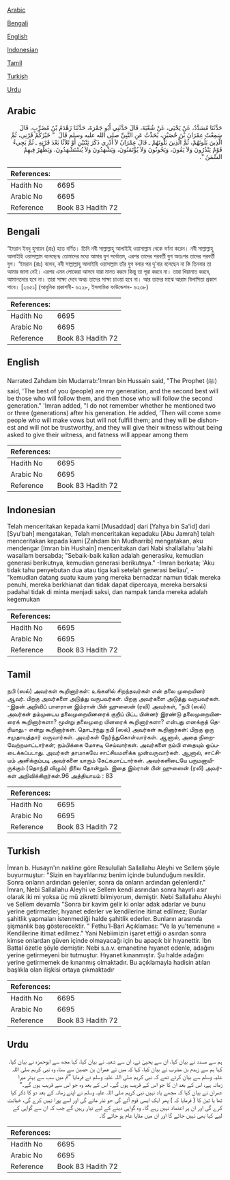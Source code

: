 [Arabic](#arabic)

[Bengali](#bengali)

[English](#english)

[Indonesian](#indonesian)

[Tamil](#tamil)

[Turkish](#turkish)

[Urdu](#urdu)

## Arabic


<div dir="rtl" lang="ar" style={{fontSize:'larger',backgroundColor:'#f8f9fa',padding:20}}>
حَدَّثَنَا مُسَدَّدٌ، عَنْ يَحْيَى، عَنْ شُعْبَةَ، قَالَ حَدَّثَنِي أَبُو جَمْرَةَ، حَدَّثَنَا زَهْدَمُ بْنُ مُضَرِّبٍ، قَالَ سَمِعْتُ عِمْرَانَ بْنَ حُصَيْنٍ، يُحَدِّثُ عَنِ النَّبِيِّ صلى الله عليه وسلم قَالَ ‏ "‏ خَيْرُكُمْ قَرْنِي، ثُمَّ الَّذِينَ يَلُونَهُمْ، ثُمَّ الَّذِينَ يَلُونَهُمْ ـ قَالَ عِمْرَانُ لاَ أَدْرِي ذَكَرَ ثِنْتَيْنِ أَوْ ثَلاَثًا بَعْدَ قَرْنِهِ ـ ثُمَّ يَجِيءُ قَوْمٌ يَنْذُرُونَ وَلاَ يَفُونَ، وَيَخُونُونَ وَلاَ يُؤْتَمَنُونَ، وَيَشْهَدُونَ وَلاَ يُسْتَشْهَدُونَ، وَيَظْهَرُ فِيهِمُ السِّمَنُ ‏"‏‏.‏
</div>
<div style={{backgroundColor:'#f8f9fa',padding:20, marginBottom: 10}}><table> <thead> <tr> <th>References:</th> <th></th> </tr> </thead> <tbody><tr><td>Hadith No</td><td>6695</td></tr><tr><td>Arabic No</td><td>6695</td></tr><tr><td>Reference</td><td>Book 83 Hadith 72</td></tr></tbody></table></div>

## Bengali


<div dir="ltr" lang="bn" style={{fontSize:'larger',backgroundColor:'#f8f9fa',padding:20}}>
‘ইমরান ইবনু হুসায়ন (রাঃ) হতে বর্ণিত। তিনি নবী সাল্লাল্লাহু আলাইহি ওয়াসাল্লাম থেকে বর্ণনা করেন। নবী সাল্লাল্লাহু আলাইহি ওয়াসাল্লাম বলেছেনঃ তোমাদের মধ্যে আমার যুগ সর্বোত্তম, এরপর তাদের পরবর্তী যুগ অতঃপর তাদের পরবর্তী যুগ। ‘ইমরান (রাঃ) বলেন, নবী সাল্লাল্লাহু আলাইহি ওয়াসাল্লাম তাঁর যুগ বলার পর দু’বার বলেছেন না কি তিনবার তা আমার জানা নেই। এরপর এমন লোকেরা আসবে যারা মানত করবে কিন্তু তা পূরা করবে না। তারা খিয়ানাত করবে, আমানতদার হবে না। তারা সাক্ষ্য দেবে অথচ তাদের সাক্ষ্য চাওয়া হবে না। আর তাদের মাঝে আরাম বিলাসিতা প্রকাশ পাবে। [২৬৫১] (আধুনিক প্রকাশনী- ৬২২৮, ইসলামিক ফাউন্ডেশন- ৬২৩৮)
</div>
<div style={{backgroundColor:'#f8f9fa',padding:20, marginBottom: 10}}><table> <thead> <tr> <th>References:</th> <th></th> </tr> </thead> <tbody><tr><td>Hadith No</td><td>6695</td></tr><tr><td>Arabic No</td><td>6695</td></tr><tr><td>Reference</td><td>Book 83 Hadith 72</td></tr></tbody></table></div>

## English


<div dir="ltr" lang="en" style={{fontSize:'larger',backgroundColor:'#f8f9fa',padding:20}}>
Narrated Zahdam bin Mudarrab:'Imran bin Hussain said, "The Prophet (ﷺ) said, 'The best of you (people) are my generation, and the second best will be those who will follow them, and then those who will follow the second generation." 'Imran added, "I do not remember whether he mentioned two or three (generations) after his generation. He added, 'Then will come some people who will make vows but will not fulfill them; and they will be dishonest and will not be trustworthy, and they will give their witness without being asked to give their witness, and fatness will appear among them
</div>
<div style={{backgroundColor:'#f8f9fa',padding:20, marginBottom: 10}}><table> <thead> <tr> <th>References:</th> <th></th> </tr> </thead> <tbody><tr><td>Hadith No</td><td>6695</td></tr><tr><td>Arabic No</td><td>6695</td></tr><tr><td>Reference</td><td>Book 83 Hadith 72</td></tr></tbody></table></div>

## Indonesian


<div dir="ltr" lang="id" style={{fontSize:'larger',backgroundColor:'#f8f9fa',padding:20}}>
Telah menceritakan kepada kami [Musaddad] dari [Yahya bin Sa'id] dari [Syu'bah] mengatakan, Telah menceritakan kepadaku [Abu Jamrah] telah menceritakan kepada kami [Zahdam bin Mudharrib] mengatakan, aku mendengar [Imran bin Hushain] menceritakan dari Nabi shallallahu 'alaihi wasallam bersabda; "Sebaik-baik kalian adalah generasiku, kemudian generasi berikutnya, kemudian generasi berikutnya." -Imran berkata; 'Aku tidak tahu penyebutan dua atau tiga kali setelah generasi beliau', - "kemudian datang suatu kaum yang mereka bernadzar namun tidak mereka penuhi, mereka berkhianat dan tidak dapat dipercaya, mereka bersaksi padahal tidak di minta menjadi saksi, dan nampak tanda mereka adalah kegemukan
</div>
<div style={{backgroundColor:'#f8f9fa',padding:20, marginBottom: 10}}><table> <thead> <tr> <th>References:</th> <th></th> </tr> </thead> <tbody><tr><td>Hadith No</td><td>6695</td></tr><tr><td>Arabic No</td><td>6695</td></tr><tr><td>Reference</td><td>Book 83 Hadith 72</td></tr></tbody></table></div>

## Tamil


<div dir="ltr" lang="ta" style={{fontSize:'larger',backgroundColor:'#f8f9fa',padding:20}}>
நபி (ஸல்) அவர்கள் கூறினார்கள்: உங்களில் சிறந்தவர்கள் என் தலை முறையினர் ஆவர். பிறகு அவர்களை அடுத்து வருபவர்கள். பிறகு அவர்களை அடுத்து வருபவர்கள். -இதன் அறிவிப் பாளரான இம்ரான் பின் ஹுஸைன் (ரலி) அவர்கள், “நபி (ஸல்) அவர்கள் தம்முடைய தலைமுறையினரைக் குறிப் பிட்ட பின்னர் இரண்டு தலைமுறையினரைக் கூறினார்களா? மூன்று தலைமுறை யினரைக் கூறினார்களா? என்பது எனக்குத் தெரியாது.- என்று கூறினார்கள். தொடர்ந்து நபி (ஸல்) அவர்கள் கூறினார்கள்: பிறகு ஒரு சமுதாயத்தார் வருவார்கள். அவர்கள் நேர்ந்துகொள்வார்கள். ஆனால், அதை நிறைவேற்றமாட்டார்கள்; நம்பிக்கை மோசடி செய்வார்கள். அவர்களை நம்பி எதையும் ஒப்படைக்கப்படாது. அவர்கள் தாமாகவே சாட்சியமளிக்க முன்வருவார்கள். ஆனால், சாட்சியம் அளிக்கும்படி அவர்களை யாரும் கேட்கமாட்டார்கள். அவர்களிடையே பருமனாயிருக்கும் (தொந்தி விழும்) நிலை தோன்றும். இதை இம்ரான் பின் ஹுஸைன் (ரலி) அவர்கள் அறிவிக்கிறார்கள்.96 அத்தியாயம் : 83
</div>
<div style={{backgroundColor:'#f8f9fa',padding:20, marginBottom: 10}}><table> <thead> <tr> <th>References:</th> <th></th> </tr> </thead> <tbody><tr><td>Hadith No</td><td>6695</td></tr><tr><td>Arabic No</td><td>6695</td></tr><tr><td>Reference</td><td>Book 83 Hadith 72</td></tr></tbody></table></div>

## Turkish


<div dir="ltr" lang="tr" style={{fontSize:'larger',backgroundColor:'#f8f9fa',padding:20}}>
İmran b. Husayn'ın nakline göre Resulullah Sallallahu Aleyhi ve Sellem şöyle buyurmuştur: "Sizin en hayırlılarınız benim içinde bulunduğum nesildir. Sonra onların ardından gelenler, sonra da onların ardından gelenlerdir." İmran, Nebi Sallallahu Aleyhi ve Sellem kendi asrından sonra hayırlı asır olarak iki mi yoksa üç mü zikretti bilmiyorum, demiştir. Nebi Sallallahu Aleyhi ve Sellem devamla "Sonra bir kavim gelir ki onlar adak adarlar ve bunu yerine getirmezler, hıyanet ederler ve kendilerine itimat edilmez; Bunlar şahitlik yapmaları istenmediği halde şahitlik ederler. Bunların arasında şişmanlık baş gösterecektir. " Fethu'l-Bari Açıklaması: "Ve la yu'temenune = Kendilerine itimat edilmez." Yani Nebiimizin işaret ettiği o asırdan sonra kimse onlardan güven içinde olmayacağı için bu apaçık bir hıyanettir. İbn Battal özetle şöyle demiştir: Nebi s.a.v. emanetine hıyanet edenle, adağını yerine getirmeyeni bir tutmuştur. Hıyanet kınanmıştır. Şu halde adağını yerine getirmemek de kınanmış olmaktadır. Bu açıklamayla hadisin atılan başlıkla olan ilişkisi ortaya çıkmaktadır
</div>
<div style={{backgroundColor:'#f8f9fa',padding:20, marginBottom: 10}}><table> <thead> <tr> <th>References:</th> <th></th> </tr> </thead> <tbody><tr><td>Hadith No</td><td>6695</td></tr><tr><td>Arabic No</td><td>6695</td></tr><tr><td>Reference</td><td>Book 83 Hadith 72</td></tr></tbody></table></div>

## Urdu


<div dir="rtl" lang="ur" style={{fontSize:'larger',backgroundColor:'#f8f9fa',padding:20}}>
ہم سے مسدد نے بیان کیا، ان سے یحییٰ نے، ان سے شعبہ نے بیان کیا، کہا مجھ سے ابوحمزہ نے بیان کیا، کہا ہم سے زہدم بن مضرب نے بیان کیا، کہا کہ میں نے عمران بن حصین سے سنا، وہ نبی کریم صلی اللہ علیہ وسلم سے بیان کرتے تھے کہ نبی کریم صلی اللہ علیہ وسلم نے فرمایا ”تم میں سب سے بہتر میرا زمانہ ہے، اس کے بعد ان کا جو اس کے قریب ہوں گے۔ اس کے بعد وہ جو اس سے قریب ہوں گے۔“ عمران نے بیان کیا کہ مجھے یاد نہیں نبی کریم صلی اللہ علیہ وسلم نے اپنے زمانہ کے بعد دو کا ذکر کیا تھا یا تین کا ( فرمایا کہ ) پھر ایک ایسی قوم آئے گی جو نذر مانے گی اور اسے پورا نہیں کرے گی، خیانت کرے گی اور ان پر اعتماد نہیں رہے گا۔ وہ گواہی دینے کے لیے تیار رہیں گے جب کہ ان سے گواہی کے لیے کہا بھی نہیں جائے گا اور ان میں مٹاپا عام ہو جائے گا۔
</div>
<div style={{backgroundColor:'#f8f9fa',padding:20, marginBottom: 10}}><table> <thead> <tr> <th>References:</th> <th></th> </tr> </thead> <tbody><tr><td>Hadith No</td><td>6695</td></tr><tr><td>Arabic No</td><td>6695</td></tr><tr><td>Reference</td><td>Book 83 Hadith 72</td></tr></tbody></table></div>
